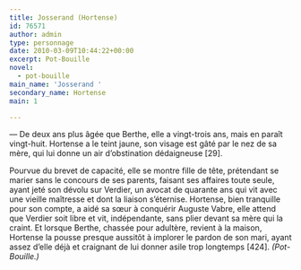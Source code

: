 ```yaml
---
title: Josserand (Hortense)
id: 76571
author: admin
type: personnage
date: 2010-03-09T10:44:22+00:00
excerpt: Pot-Bouille
novel:
  - pot-bouille
main_name: 'Josserand '
secondary_name: Hortense
main: 1

---
```

— De deux ans plus âgée que Berthe, elle a vingt-trois ans, mais en paraît vingt-huit. Hortense a le teint jaune, son visage est gâté par le nez de sa mère, qui lui donne un air d&rsquo;obstination dédaigneuse [29].

Pourvue du brevet de capacité, elle se montre fille de tête, prétendant se marier sans le concours de ses parents, faisant ses affaires toute seule, ayant jeté son dévolu sur Verdier, un avocat de quarante ans qui vit avec une vieille maîtresse et dont la liaison s&rsquo;éternise. Hortense, bien tranquille pour son compte, a aidé sa sœur à conquérir Auguste Vabre, elle attend que Verdier soit libre et vit, indépendante, sans plier devant sa mère qui la craint. Et lorsque Berthe, chassée pour adultère, revient à la maison, Hortense la pousse presque aussitôt à implorer le pardon de son mari, ayant assez d&rsquo;elle déjà et craignant de lui donner asile trop longtemps [424]. _(Pot-Bouille.)_